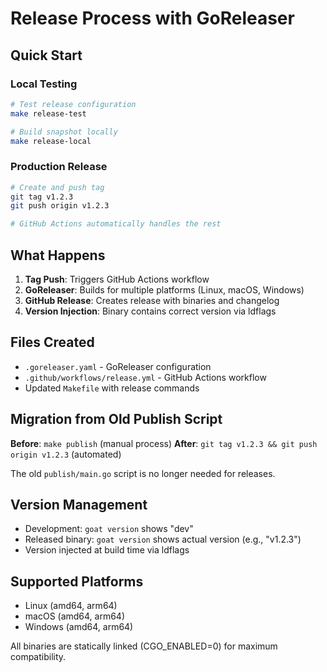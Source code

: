# Release Process with GoReleaser

## Quick Start

### Local Testing
```bash
# Test release configuration
make release-test

# Build snapshot locally  
make release-local
```

### Production Release
```bash
# Create and push tag
git tag v1.2.3
git push origin v1.2.3

# GitHub Actions automatically handles the rest
```

## What Happens

1. **Tag Push**: Triggers GitHub Actions workflow
2. **GoReleaser**: Builds for multiple platforms (Linux, macOS, Windows)
3. **GitHub Release**: Creates release with binaries and changelog
4. **Version Injection**: Binary contains correct version via ldflags

## Files Created

- `.goreleaser.yaml` - GoReleaser configuration
- `.github/workflows/release.yml` - GitHub Actions workflow
- Updated `Makefile` with release commands

## Migration from Old Publish Script

**Before**: `make publish` (manual process)
**After**: `git tag v1.2.3 && git push origin v1.2.3` (automated)

The old `publish/main.go` script is no longer needed for releases.

## Version Management

- Development: `goat version` shows "dev"
- Released binary: `goat version` shows actual version (e.g., "v1.2.3")
- Version injected at build time via ldflags

## Supported Platforms

- Linux (amd64, arm64)
- macOS (amd64, arm64) 
- Windows (amd64, arm64)

All binaries are statically linked (CGO_ENABLED=0) for maximum compatibility.